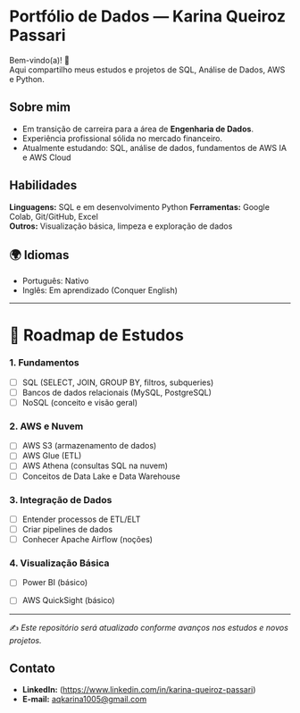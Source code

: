 # Portfólio de Dados — Karina Queiroz Passari

Bem-vindo(a)! 👋  
Aqui compartilho meus estudos e projetos de SQL, Análise de Dados, AWS e Python.

## Sobre mim
- Em transição de carreira para a área de **Engenharia de Dados**.  
- Experiência profissional sólida no mercado financeiro.  
- Atualmente estudando: SQL, análise de dados, fundamentos de AWS IA e AWS Cloud 

## Habilidades
**Linguagens:** SQL e em desenvolvimento  Python 
**Ferramentas:** Google Colab, Git/GitHub, Excel  
**Outros:** Visualização básica, limpeza e exploração de dados 

## 🌍 Idiomas
- Português: Nativo  
- Inglês: Em aprendizado (Conquer English)  
 
 ---

# 📅 Roadmap de Estudos

### 1. Fundamentos
- [ ] SQL (SELECT, JOIN, GROUP BY, filtros, subqueries)  
- [ ] Bancos de dados relacionais (MySQL, PostgreSQL)  
- [ ] NoSQL (conceito e visão geral)  

### 2. AWS e Nuvem
- [ ] AWS S3 (armazenamento de dados)  
- [ ] AWS Glue (ETL)  
- [ ] AWS Athena (consultas SQL na nuvem)  
- [ ] Conceitos de Data Lake e Data Warehouse  

### 3. Integração de Dados
- [ ] Entender processos de ETL/ELT  
- [ ] Criar pipelines de dados  
- [ ] Conhecer Apache Airflow (noções)  

### 4. Visualização Básica
- [ ] Power BI (básico)  
- [ ] AWS QuickSight (básico)  


---
✍️ *Este repositório será atualizado conforme avanços nos estudos e novos projetos.*

## Contato
- **LinkedIn:** (https://www.linkedin.com/in/karina-queiroz-passari)  
- **E-mail:** aqkarina1005@gmail.com
